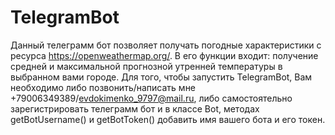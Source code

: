 # TelegramBot
Данный телеграмм бот позволяет получать погодные характеристики с ресурса https://openweathermap.org/. В его функции входит: получение средней и максимальной прогнозной утренней
температуры в выбранном вами городе. Для того, чтобы запустить TelegramBot, Вам необходимо либо позвонить/написать мне +79006349389/evdokimenko_9797@mail.ru, либо самостоятельно
зарегистрировать телеграмм бот и в классе Bot, методах getBotUsername() и getBotToken() добавить имя вашего бота и его токен.
